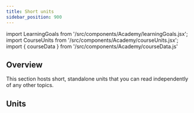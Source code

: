 ```yaml
---
title: Short units
sidebar_position: 900
---
```


import LearningGoals from '/src/components/Academy/learningGoals.jsx';
import CourseUnits from '/src/components/Academy/courseUnits.jsx';
import { courseData } from '/src/components/Academy/courseData.js'

## <i class="fa-solid fa-chalkboard-user"></i> Overview

This section hosts short, standalone units that you can read independently of any other topics.

## <i class="fa-solid fa-book-open-reader"></i> Units

<CourseUnits courseData={courseData} courseName="standalone_js" />
